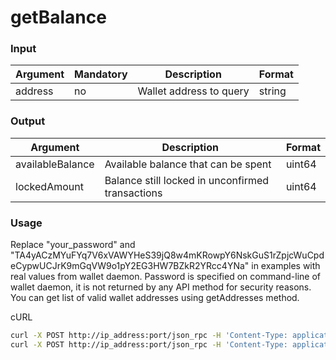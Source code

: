 # getBalance

### Input

| Argument | Mandatory | Description             | Format |
| -------- | --------- | ----------------------- | ------ |
| address  | no        | Wallet address to query | string |

### Output

| Argument         | Description                                      | Format |
| ---------------- | ------------------------------------------------ | ------ |
| availableBalance | Available balance that can be spent              | uint64 |
| lockedAmount     | Balance still locked in unconfirmed transactions | uint64 |

### Usage

Replace "your\_password" and "TA4yACzMYuFYq7V6xVAWYHeS39jQ8w4mKRowpY6NskGuS1rZpjcWuCpdeCypwUCJrK9mGqVW9o1pY2EG3HW7BZkR2YRcc4YNa" in examples with real values from wallet daemon. Password is specified on command-line of wallet daemon, it is not returned by any API method for security reasons. You can get list of valid wallet addresses using getAddresses method.

cURL

```bash
curl -X POST http://ip_address:port/json_rpc -H 'Content-Type: application/json-rpc' -d '{"jsonrpc": "2.0", "method": "getBalance", "password": "your_password", "params": {}, "id": "1"}'
curl -X POST http://ip_address:port/json_rpc -H 'Content-Type: application/json-rpc' -d '{"jsonrpc": "2.0", "method": "getBalance", "password": "your_password", "params": {"address" : "TA4yACzMYuFYq7V6xVAWYHeS39jQ8w4mKRowpY6NskGuS1rZpjcWuCpdeCypwUCJrK9mGqVW9o1pY2EG3HW7BZkR2YRcc4YNa"}, "id": "1"}'
```
